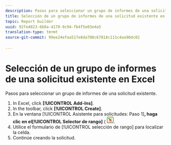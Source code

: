 ```yaml
---
description: Pasos para seleccionar un grupo de informes de una solicitud existente.
title: Selección de un grupo de informes de una solicitud existente en Excel
topic: Report builder
uuid: 92fe4823-6b8a-4178-9c94-fb4f5e03e4a5
translation-type: tm+mt
source-git-commit: 99ee24efaa517e8da700c67818c111c4aa90dc02

---
```



# Selección de un grupo de informes de una solicitud existente en Excel

Pasos para seleccionar un grupo de informes de una solicitud existente.

1. In Excel, click **[!UICONTROL Add-Ins]**.
1. In the toolbar, click **[!UICONTROL Create]**.
1. En la ventana [!UICONTROL Asistente para solicitudes: Paso 1]**, haga clic en el[!UICONTROL Selector de rango]** ( ![](assets/select_cell_icon.png).
1. Utilice el formulario de [!UICONTROL selección de rango] para localizar la celda.
1. Continúe creando la solicitud.
